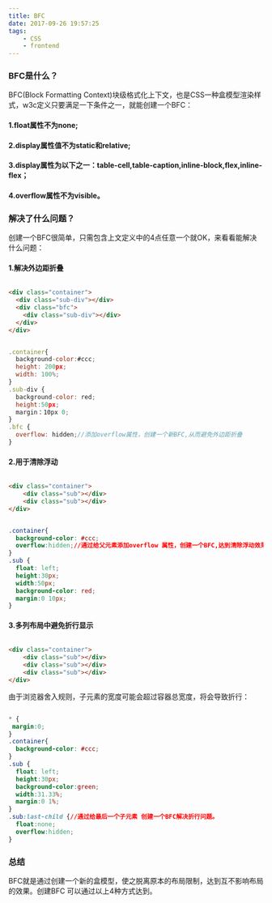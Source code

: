 ```yaml
---
title: BFC
date: 2017-09-26 19:57:25
tags:
    - CSS
    - frontend
---
```


### BFC是什么？

BFC(Block Formatting Context)块级格式化上下文，也是CSS一种盒模型渲染样式，w3c定义只要满足一下条件之一，就能创建一个BFC：

#### 1.float属性不为none;

#### 2.display属性值不为static和relative;

#### 3.display属性为以下之一：table-cell,table-caption,inline-block,flex,inline-flex；

#### 4.overflow属性不为visible。

### 解决了什么问题？

创建一个BFC很简单，只需包含上文定义中的4点任意一个就OK，来看看能解决什么问题：

#### 1.解决外边距折叠

```html

<div class="container">
  <div class="sub-div"></div>
  <div class="bfc">
    <div class="sub-div"></div>
  </div>
</div>

```

```js

.container{
  background-color:#ccc;
  height: 200px;
  width: 100%;
}
.sub-div {
  background-color: red;
  height:50px;
  margin：10px 0;
}
.bfc {
  overflow: hidden;//添加overflow属性，创建一个新BFC,从而避免外边距折叠
}

```

#### 2.用于清除浮动

```html

<div class="container">
    <div class="sub"></div>
    <div class="sub"></div>
</div>

```

```css

.container{
  background-color: #ccc;
  overflow:hidden;//通过给父元素添加overflow 属性，创建一个BFC,达到清除浮动效果。
}
.sub {
  float: left;
  height:30px;
  width:50px;
  background-color: red;
  margin:0 10px;
}
```

#### 3.多列布局中避免折行显示

```html

<div class="container">
    <div class="sub"></div>
    <div class="sub"></div>
    <div class="sub"></div>
</div>
```

由于浏览器舍入规则，子元素的宽度可能会超过容器总宽度，将会导致折行：

```css

* {
 margin:0;
}
.container{
  background-color: #ccc;
}
.sub {
  float: left;
  height:30px;
  background-color:green;
  width:31.33%;
  margin:0 1%;
}
.sub:last-child {//通过给最后一个子元素 创建一个BFC解决折行问题。
  float:none;
  overflow:hidden;
}
```

### 总结

BFC就是通过创建一个新的盒模型，使之脱离原本的布局限制，达到互不影响布局的效果。创建BFC 可以通过以上4种方式达到。